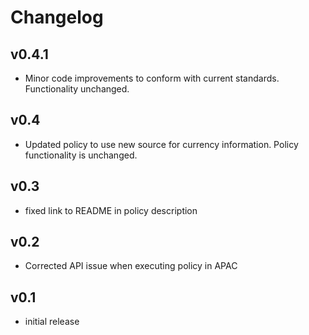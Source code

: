 # Changelog

## v0.4.1

- Minor code improvements to conform with current standards. Functionality unchanged.

## v0.4

- Updated policy to use new source for currency information. Policy functionality is unchanged.

## v0.3

- fixed link to README in policy description

## v0.2

- Corrected API issue when executing policy in APAC

## v0.1

- initial release
